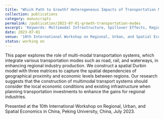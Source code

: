 ```yaml
---
title: "Which Path to Growth? Heterogeneous Impacts of Transportation Modes on Regional Industry"
collection: publications
category: manuscripts
permalink: /publication/2023-07-01-growth-transportation-modes
excerpt: 'Keywords: Multimodal Infrastructure, Spillover Effects, Regional Inequality'
date: 2023-07-01
venue: '10th International Workshop on Regional, Urban, and Spatial Economics, Peking University, China'
status: working on 
---
```


This paper explores the role of multi-modal transportation systems, which integrate various transportation modes such as road, rail, and waterways, in enhancing regional industry production. We construct a spatial Durbin model with three matrices to capture the spatial dependencies of geographical proximity and economic levels between regions. Our research suggests that the construction of multimodal transport systems should consider the local economic conditions and existing infrastructure when planning transportation investments to enhance the gains for regional industries.

Presented at the 10th International Workshop on Regional, Urban, and Spatial Economics in China, Peking University, China, July 2023.
